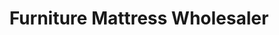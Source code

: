 ---
title: "Furniture Mattress Wholesaler"
url: /middletown/furniture-mattress-wholesaler/
shop: furniture
---